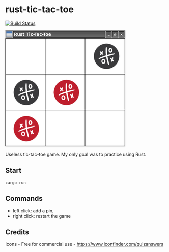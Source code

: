 # rust-tic-tac-toe

[![Build Status](https://travis-ci.org/jean553/rust-tic-tac-toe.svg?branch=master)](https://travis-ci.org/jean553/rust-tic-tac-toe)

![Image 1](screenshot.png)

Useless tic-tac-toe game. My only goal was to practice using Rust.

## Start

```
cargo run
```

## Commands

 * left click: add a pin,
 * right click: restart the game

## Credits

Icons - Free for commercial use - https://www.iconfinder.com/quizanswers
